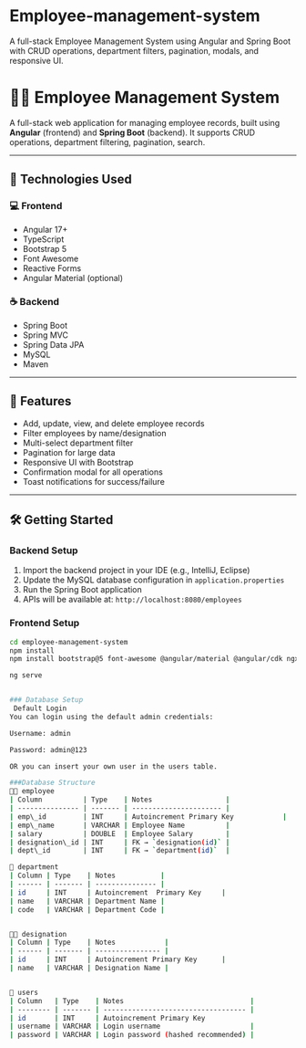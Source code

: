 # Employee-management-system
A full-stack Employee Management System using Angular and Spring Boot with CRUD operations, department filters, pagination, modals, and responsive UI.

# 👩‍💼 Employee Management System

A full-stack web application for managing employee records, built using **Angular** (frontend) and **Spring Boot** (backend). It supports CRUD operations, department filtering, pagination, search.

---

## 🚀 Technologies Used

### 💻 Frontend
- Angular 17+
- TypeScript
- Bootstrap 5
- Font Awesome
- Reactive Forms
- Angular Material (optional)

### ☕ Backend
- Spring Boot
- Spring MVC
- Spring Data JPA
- MySQL
- Maven

---

## 🔧 Features

- Add, update, view, and delete employee records
- Filter employees by name/designation
- Multi-select department filter
- Pagination for large data
- Responsive UI with Bootstrap
- Confirmation modal for all operations
- Toast notifications for success/failure


---

## 🛠️ Getting Started

### Backend Setup

1. Import the backend project in your IDE (e.g., IntelliJ, Eclipse)
2. Update the MySQL database configuration in `application.properties`
3. Run the Spring Boot application
4. APIs will be available at: `http://localhost:8080/employees`

### Frontend Setup

```bash
cd employee-management-system
npm install
npm install bootstrap@5 font-awesome @angular/material @angular/cdk ngx-spinner ngx-toastr ng-multiselect-dropdown @ng-bootstrap/ng-bootstrap

ng serve


### Database Setup
 Default Login
You can login using the default admin credentials:

Username: admin

Password: admin@123

OR you can insert your own user in the users table.

###Database Structure
👨‍💼 employee
| Column          | Type    | Notes                  |
| --------------- | ------- | ---------------------- |
| emp\_id         | INT     | Autoincrement Primary Key            |
| emp\_name       | VARCHAR | Employee Name          |
| salary          | DOUBLE  | Employee Salary        |
| designation\_id | INT     | FK → `designation(id)` |
| dept\_id        | INT     | FK → `department(id)`  |

🏢 department
| Column | Type    | Notes           |
| ------ | ------- | --------------- |
| id     | INT     | Autoincrement  Primary Key     |
| name   | VARCHAR | Department Name |
| code   | VARCHAR | Department Code |


🧑‍💼 designation
| Column | Type    | Notes            |
| ------ | ------- | ---------------- |
| id     | INT     | Autoincrement Primary Key      |
| name   | VARCHAR | Designation Name |


🔐 users
| Column   | Type    | Notes                               |
| -------- | ------- | ----------------------------------- |
| id       | INT     | Autoincrement Primary Key                         |
| username | VARCHAR | Login username                      |
| password | VARCHAR | Login password (hashed recommended) |


 
